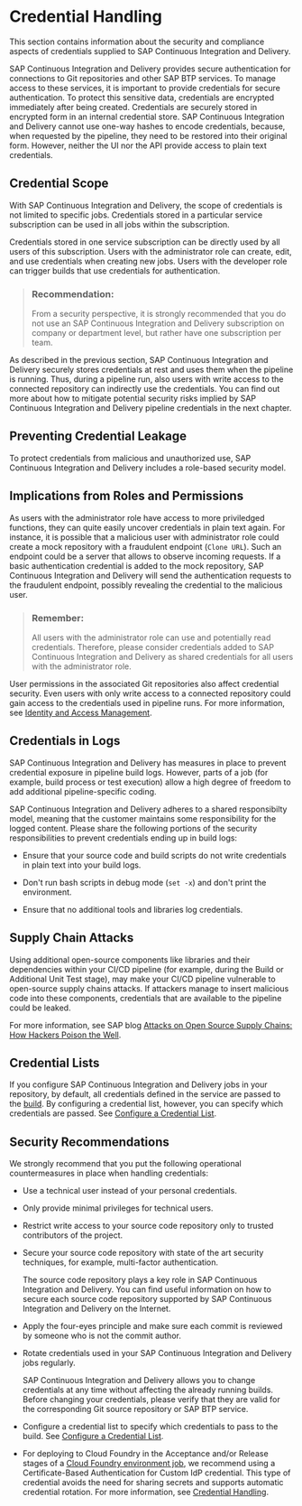 <!-- loioe26a096409e344ad8a134a6eb39d8ee9 -->

# Credential Handling

This section contains information about the security and compliance aspects of credentials supplied to SAP Continuous Integration and Delivery.

SAP Continuous Integration and Delivery provides secure authentication for connections to Git repositories and other SAP BTP services. To manage access to these services, it is important to provide credentials for secure authentication. To protect this sensitive data, credentials are encrypted immediately after being created. Credentials are securely stored in encrypted form in an internal credential store. SAP Continuous Integration and Delivery cannot use one-way hashes to encode credentials, because, when requested by the pipeline, they need to be restored into their original form. However, neither the UI nor the API provide access to plain text credentials.

<a name="loiob11b3021340746358e6a555a9d2a1fb9"/>

<!-- loiob11b3021340746358e6a555a9d2a1fb9 -->

## Credential Scope

With SAP Continuous Integration and Delivery, the scope of credentials is not limited to specific jobs. Credentials stored in a particular service subscription can be used in all jobs within the subscription.

Credentials stored in one service subscription can be directly used by all users of this subscription. Users with the administrator role can create, edit, and use credentials when creating new jobs. Users with the developer role can trigger builds that use credentials for authentication.

> ### Recommendation:  
> From a security perspective, it is strongly recommended that you do not use an SAP Continuous Integration and Delivery subscription on company or department level, but rather have one subscription per team.

As described in the previous section, SAP Continuous Integration and Delivery securely stores credentials at rest and uses them when the pipeline is running. Thus, during a pipeline run, also users with write access to the connected repository can indirectly use the credentials. You can find out more about how to mitigate potential security risks implied by SAP Continuous Integration and Delivery pipeline credentials in the next chapter.

<a name="loio649880c2cfcc43baa9341fb005af584e"/>

<!-- loio649880c2cfcc43baa9341fb005af584e -->

## Preventing Credential Leakage



To protect credentials from malicious and unauthorized use, SAP Continuous Integration and Delivery includes a role-based security model.



<a name="loio649880c2cfcc43baa9341fb005af584e__section_n3z_vlq_gwb"/>

## Implications from Roles and Permissions

As users with the administrator role have access to more priviledged functions, they can quite easily uncover credentials in plain text again. For instance, it is possible that a malicious user with administrator role could create a mock repository with a fraudulent endpoint \(`Clone URL`\). Such an endpoint could be a server that allows to observe incoming requests. If a basic authentication credential is added to the mock repository, SAP Continuous Integration and Delivery will send the authentication requests to the fraudulent endpoint, possibly revealing the credential to the malicious user.

> ### Remember:  
> All users with the administrator role can use and potentially read credentials. Therefore, please consider credentials added to SAP Continuous Integration and Delivery as shared credentials for all users with the administrator role.

User permissions in the associated Git repositories also affect credential security. Even users with only write access to a connected repository could gain access to the credentials used in pipeline runs. For more information, see [Identity and Access Management](identity-and-access-management-bb2cd0a.md#loiobb2cd0a57fc54525888a6988a7ab704c).



<a name="loio649880c2cfcc43baa9341fb005af584e__section_tbj_lmq_gwb"/>

## Credentials in Logs

SAP Continuous Integration and Delivery has measures in place to prevent credential exposure in pipeline build logs. However, parts of a job \(for example, build process or test execution\) allow a high degree of freedom to add additional pipeline-specific coding.

SAP Continuous Integration and Delivery adheres to a shared responsibilty model, meaning that the customer maintains some responsibility for the logged content. Please share the following portions of the security responsibilities to prevent credentials ending up in build logs:

-   Ensure that your source code and build scripts do not write credentials in plain text into your build logs.

-   Don't run bash scripts in debug mode \(`set -x`\) and don't print the environment.

-   Ensure that no additional tools and libraries log credentials.




<a name="loio649880c2cfcc43baa9341fb005af584e__section_kcw_ylq_gwb"/>

## Supply Chain Attacks

Using additional open-source components like libraries and their dependencies within your CI/CD pipeline \(for example, during the Build or Additional Unit Test stage\), may make your CI/CD pipeline vulnerable to open-source supply chains attacks. If attackers manage to insert malicious code into these components, credentials that are available to the pipeline could be leaked.

For more information, see SAP blog [Attacks on Open Source Supply Chains: How Hackers Poison the Well](https://blogs.sap.com/2020/06/26/attacks-on-open-source-supply-chains-how-hackers-poison-the-well/).



<a name="loio649880c2cfcc43baa9341fb005af584e__section_fbz_mgk_zzb"/>

## Credential Lists

If you configure SAP Continuous Integration and Delivery jobs in your repository, by default, all credentials defined in the service are passed to the [build](concepts-707017c.md#loio707017c681aa4bc09d0279f08115dcae__section_dxw_cp3_qnb). By configuring a credential list, however, you can specify which credentials are passed. See [Configure a Credential List](configure-a-credential-list-907b44a.md).

<a name="loioa7c70ccc9ec24bb1bd2630cde60dedf9"/>

<!-- loioa7c70ccc9ec24bb1bd2630cde60dedf9 -->

## Security Recommendations

We strongly recommend that you put the following operational countermeasures in place when handling credentials:

-   Use a technical user instead of your personal credentials.

-   Only provide minimal privileges for technical users.

-   Restrict write access to your source code repository only to trusted contributors of the project.

-   Secure your source code repository with state of the art security techniques, for example, multi-factor authentication.

    The source code repository plays a key role in SAP Continuous Integration and Delivery. You can find useful information on how to secure each source code repository supported by SAP Continuous Integration and Delivery on the Internet.

-   Apply the four-eyes principle and make sure each commit is reviewed by someone who is not the commit author.

-   Rotate credentials used in your SAP Continuous Integration and Delivery jobs regularly.

    SAP Continuous Integration and Delivery allows you to change credentials at any time without affecting the already running builds. Before changing your credentials, please verify that they are valid for the corresponding Git source repository or SAP BTP service.

-   Configure a credential list to specify which credentials to pass to the build. See [Configure a Credential List](configure-a-credential-list-907b44a.md).

-   For deploying to Cloud Foundry in the Acceptance and/or Release stages of a [Cloud Foundry environment job](credential-handling-e26a096.md#loioe26a096409e344ad8a134a6eb39d8ee9), we recommend using a Certificate-Based Authentication for Custom IdP credential. This type of credential avoids the need for sharing secrets and supports automatic credential rotation. For more information, see [Credential Handling](credential-handling-e26a096.md#loioe26a096409e344ad8a134a6eb39d8ee9).


